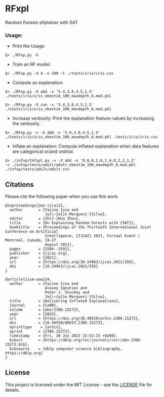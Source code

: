 # RFxpl
Random Forests eXplainer with SAT


### Usage:


* Print the Usage:

<code>$> ./RFxp.py -h </code>

* Train an RF model:

<code>$> ./RFxp.py -d 4 -n 100  -t  ./tests/iris/iris.csv </code>

* Compute an explanation:

<code>$> ./RFxp.py -X abd -x '5.4,3.0,4.5,1.5' ./tests/iris/iris_nbestim_100_maxdepth_6.mod.pkl </code>

<code>$> ./RFxp.py -X con -x '5.4,3.0,4.5,1.5' ./tests/iris/iris_nbestim_100_maxdepth_6.mod.pkl </code>


* Increase verbosity: 
Print the explanation feature-values by increasing the verbosity.

<code>$> ./RFxp.py -v -X abd -x '5.4,3.0,4.5,1.5' ./tests/iris/iris_nbestim_100_maxdepth_6.mod.pkl .tests/iris/iris.csv </code>

* Inflate an explanation:
Compute inflated explanation when data features are categorical or/and ordinal.

<code>$> ./infxp/Infxpl.py -v  -X abd -x '0,0,0,2,0,1,4,0,2,2,1,3' -c ./infxp/tests/adult/adult_nbestim_100_maxdepth_8.mod.pkl ./infxp/tests/adult/adult.csv </code>


## Citations

Please cite the following paper when you use this work:

```
@inproceedings{ims-ijcai21,
  author       = {Yacine Izza and
                  Jo{\~{a}}o Marques{-}Silva},
  editor       = {Zhi{-}Hua Zhou},
  title        = {On Explaining Random Forests with {SAT}},
  booktitle    = {Proceedings of the Thirtieth International Joint Conference on Artificial
                  Intelligence, {IJCAI} 2021, Virtual Event / Montreal, Canada, 19-27
                  August 2021},
  pages        = {2584--2591},
  publisher    = {ijcai.org},
  year         = {2021},
  url          = {https://doi.org/10.24963/ijcai.2021/356},
  doi          = {10.24963/ijcai.2021/356}
}

@article{iism-aaai24,
  author       = {Yacine Izza and
                  Alexey Ignatiev and
                  Peter J. Stuckey and
                  Jo{\~{a}}o Marques{-}Silva},
  title        = {Delivering Inflated Explanations},
  journal      = {CoRR},
  volume       = {abs/2306.15272},
  year         = {2023},
  url          = {https://doi.org/10.48550/arXiv.2306.15272},
  doi          = {10.48550/ARXIV.2306.15272},
  eprinttype    = {arXiv},
  eprint       = {2306.15272},
  timestamp    = {Fri, 30 Jun 2023 15:53:15 +0200},
  biburl       = {https://dblp.org/rec/journals/corr/abs-2306-15272.bib},
  bibsource    = {dblp computer science bibliography, https://dblp.org}
}

```

## License

This project is licensed under the MIT License - see the [LICENSE](LICENSE) file for details.